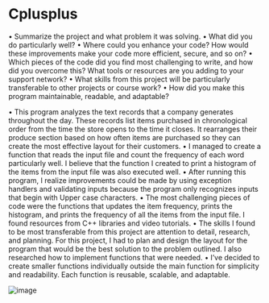 # Cplusplus

•	Summarize the project and what problem it was solving.
•	What did you do particularly well?
•	Where could you enhance your code? How would these improvements make your code more efficient, secure, and so on?
•	Which pieces of the code did you find most challenging to write, and how did you overcome this? What tools or resources are you adding to your support network?
•	What skills from this project will be particularly transferable to other projects or course work?
•	How did you make this program maintainable, readable, and adaptable?

•	This program analyzes the text records that a company generates throughout the day. These records list items purchased in chronological order from the time the store opens to the time it closes. It rearranges their produce section based on how often items are purchased so they can create the most effective layout for their customers.
•	I managed to create a function that reads the input file and count the frequency of each word particularly well. I believe that the function I created to print a histogram of the items from the input file was also executed well.
•	After running this program, I realize improvements could be made by using exception handlers and validating inputs because the program only recognizes inputs that begin with Upper case characters. 
•	The most challenging pieces of code were the functions that updates the item frequency, prints the histogram, and prints the frequency of all the items from the input file. I found resources from C++ libraries and video tutorials.
•	The skills I found to be most transferable from this project are attention to detail, research, and planning. For this project, I had to plan and design the layout for the program that would be the best solution to the problem outlined. I also researched how to implement functions that were needed.
•	I’ve decided to create smaller functions individually outside the main function for simplicity and readability. Each function is reusable, scalable, and adaptable.

![image](https://github.com/TeeCain/Cplusplus/assets/111044931/81470292-ebaa-4b79-b0dd-27003a98a00f)
